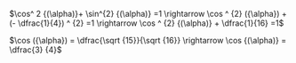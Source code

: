 $\cos^ 2 {(\alpha)}+ \sin^{2} {(\alpha)} =1 \rightarrow \cos ^ {2}  ({\alpha}) +(- \dfrac{1}{4}) ^ {2} =1 \rightarrow \cos ^ {2}  {(\alpha)} + \dfrac{1}{16} =1$

$\cos ({\alpha}) = \dfrac{\sqrt {15}}{\sqrt {16}} \rightarrow \cos {(\alpha)} = \dfrac{3} {4}$
